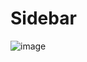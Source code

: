 # Sidebar

![image](https://user-images.githubusercontent.com/71731922/234674995-1b8d8516-6472-462f-945e-9e8bb30a6f66.png)

